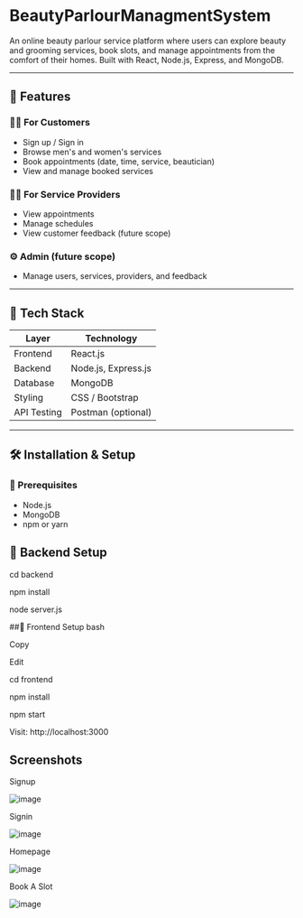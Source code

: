 # BeautyParlourManagmentSystem

An online beauty parlour service platform where users can explore beauty and grooming services, book slots, and manage appointments from the comfort of their homes. Built with React, Node.js, Express, and MongoDB.

---


## 🌟 Features

### 🧑‍💼 For Customers
- Sign up / Sign in
- Browse men's and women's services
- Book appointments (date, time, service, beautician)
- View and manage booked services

### 💇‍♀️ For Service Providers
- View appointments
- Manage schedules
- View customer feedback (future scope)

### ⚙️ Admin (future scope)
- Manage users, services, providers, and feedback

---


## 🔧 Tech Stack

| Layer        | Technology         |
|--------------|--------------------|
| Frontend     | React.js           |
| Backend      | Node.js, Express.js|
| Database     | MongoDB            |
| Styling      | CSS / Bootstrap    |
| API Testing  | Postman (optional) |


---

## 🛠 Installation & Setup

### 🔹 Prerequisites
- Node.js
- MongoDB
- npm or yarn

## 🔹 Backend Setup

cd backend

npm install

node server.js

##🔹 Frontend Setup
bash

Copy

Edit

cd frontend

npm install

npm start

Visit: http://localhost:3000

## Screenshots

Signup 

![image](https://github.com/user-attachments/assets/b67a471d-7afe-4ba9-b5bf-0b349170cf9b)

Signin

![image](https://github.com/user-attachments/assets/0627b5eb-6211-49e2-8f36-1bbd508bb7a4)

Homepage

![image](https://github.com/user-attachments/assets/754b5aa5-4451-4a76-998f-66aabf1d3c41)

Book A Slot

![image](https://github.com/user-attachments/assets/c2706f44-ea31-4fd5-a85b-98b2a8dcde9d)



